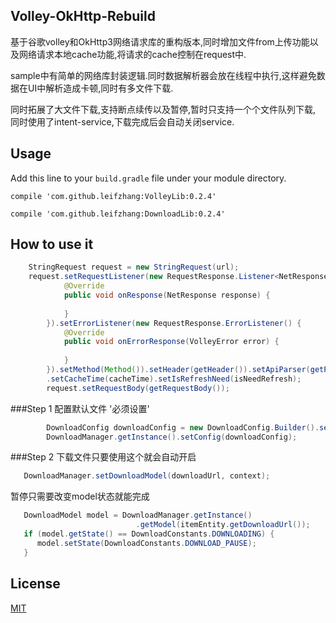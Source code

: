 ## Volley-OkHttp-Rebuild

基于谷歌volley和OkHttp3网络请求库的重构版本,同时增加文件from上传功能以及网络请求本地cache功能,将请求的cache控制在request中.

sample中有简单的网络库封装逻辑.同时数据解析器会放在线程中执行,这样避免数据在UI中解析造成卡顿,同时有多文件下载.

同时拓展了大文件下载,支持断点续传以及暂停,暂时只支持一个个文件队列下载, 同时使用了intent-service,下载完成后会自动关闭service.

## Usage
Add this line to your `build.gradle` file under your module directory. 

```
compile 'com.github.leifzhang:VolleyLib:0.2.4'

compile 'com.github.leifzhang:DownloadLib:0.2.4'
```

## How to use it

```java
    StringRequest request = new StringRequest(url);
    request.setRequestListener(new RequestResponse.Listener<NetResponse>() {
            @Override
            public void onResponse(NetResponse response) {
            
            }
        }).setErrorListener(new RequestResponse.ErrorListener() {
            @Override
            public void onErrorResponse(VolleyError error) {
              
            }
        }).setMethod(Method()).setHeader(getHeader()).setApiParser(getParser())
        .setCacheTime(cacheTime).setIsRefreshNeed(isNeedRefresh);
        request.setRequestBody(getRequestBody());
```
###Step 1
配置默认文件 '必须设置'

```java
        DownloadConfig downloadConfig = new DownloadConfig.Builder().setDownloadDb(new DataBase()).builder();
        DownloadManager.getInstance().setConfig(downloadConfig);
```

###Step 2
下载文件只要使用这个就会自动开启
    
```java
   DownloadManager.setDownloadModel(downloadUrl, context); 
```

暂停只需要改变model状态就能完成
    
```java
   DownloadModel model = DownloadManager.getInstance()
                            .getModel(itemEntity.getDownloadUrl());
   if (model.getState() == DownloadConstants.DOWNLOADING) {
      model.setState(DownloadConstants.DOWNLOAD_PAUSE);
   }
```

## License
[MIT](https://opensource.org/licenses/MIT)
